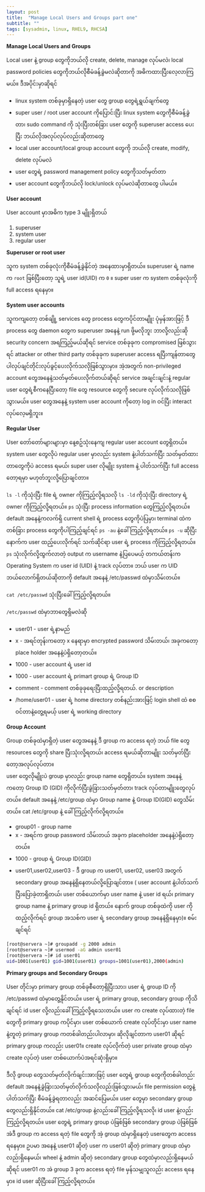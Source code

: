 ```yaml
---
layout: post
title:  "Manage Local Users and Groups part one"
subtitle: ""
tags: [sysadmin, linux, RHEL9, RHCSA]
---
```


**Manage Local Users and Groups**

Local user နဲ့ group တွေကိုဘယ်လို create, delete, manage လုပ်မလဲ၊ local password policies တွေကိုဘယ်လိုစီမံခန့်ခွဲမလဲဆိုတာကို အဓိကထားပြီးလေ့လာကြမယ်။ ဒီအပိုင်းမှာဆိုရင် 

- linux system တစ်ခုမှာရှိနေတဲ့ user တွေ group တွေရဲ့ရွယ်ချက်တွေ
- super user / root user account ကိုပြောင်းပြီး linux system တွေကိုစီမံခန့်ခွဲတာ၊ sudo command ကို သုံးပြီးတစ်ခြား user တွေကို superuser access ပေးပြီး ဘယ်လိုအလုပ်လုပ်လည်းဆိုတာတွေ
- local user account/local group account တွေကို ဘယ်လို create, modify, delete လုပ်မလဲ
- user တွေရဲ့  password management policy တွေကိုသတ်မှတ်တာ
- user account တွေကိုဘယ်လို lock/unlock လုပ်မလဲဆိုတာတွေ ပါမယ်။


**User account**

User account မှာအဓိက type 3 မျိူးရှိတယ်

1. superuser
2. system user
3. regular user

**Superuser or root user**

သူက system တစ်ခုလုံးကိုစီမံခန့်ခွဲနိုင်တဲ့ အနေထားမှာရှိတယ်။ superuser ရဲ့ name က ```root``` ဖြစ်ပြီးတော့ သူရဲ့ user id(UID) က ```0``` ။ super user က system တစ်ခုလုံးကို full access ရနေမှာ။

**System user accounts**

သူကကျတော့ တစ်ချိူ့ services တွေ process တွေကပိုင်တာမျိူး ပုံမှန်အားဖြင့် ဒီ process တွေ daemon တွေက superuser အနေနဲ့ run ဖို့မလိုဘူး ဘာလို့လည်းဆို security concern အရကြည့်မယ်ဆိုရင် service တစ်ခုခုက compromised ဖြစ်သွားရင် attacker or other third party တစ်ခုခုက superuser access ရပြီးကျန်တာတွေပါလုပ်ချင်တိုင်းလုပ်ခွင့်ပေးလိုက်သလိုဖြစ်သွားမှာ။ အဲ့အတွက် non-privileged account တွေအနေနဲ့သတ်မှတ်ပေးလိုက်တယ်ဆိုရင် service အချင်းချင်းနဲ့ regular user တွေရဲ့စီကနေပြီးတော့ file တွေ resource တွေကို secure လုပ်လိုက်သလိုဖြစ်သွားမယ်။ user တွေအနေနဲ့ system user account ကိုတော့ log in ဝင်ပြီး interact လုပ်လေ့မရှိဘူး။

**Regular User**

User တော်တော်များများမှာ နေ့စဥ်သုံးနေကျ regular user account တွေရှိတယ်။ system user တွေလိုပဲ regular user မှာလည်း system နဲ့ပါတ်သက်ပြီး သတ်မှတ်ထားတာတွေကိုပဲ access ရမယ်၊ super user လိုမျိူး system နဲ့ ပါတ်သက်ပြီး full access တော့ရမှာ မဟုတ်ဘူးလို့ပြောချင်တာ။

```ls -l``` ကိုသုံးပြီး file ရဲ့ owner ကိုကြည့်လို့ရသလို
```ls -ld``` ကိုသုံးပြီး  directory ရဲ့  owner ကိုကြည့်လို့ရတယ်။ 
```ps``` သုံးပြီး process information တွေကြည့်လို့ရတယ်။ default အနေနဲ့ကလက်ရှိ current shell ရဲ့ process တွေကိုပဲပြမှာ၊ terminal ထဲကတစ်ခြား process တွေကိုပါကြည့်ချင်ရင် ```ps -au``` နဲ့ခေါ်ကြည့်လို့ရတယ်။ ```ps -u``` ဆိုပြီးနောက်က user ထည့်ပေးလိုက်ရင် သက်ဆိုင်ရာ user ရဲ့ process ကိုကြည့်လို့ရတယ်။ ```ps``` သုံးလိုက်လို့ထွက်လာတဲ့ output က username နဲ့ပြပေမယ့် တကယ်တန်းက Operating System က user id (UID) နဲ့ track လုပ်တာ။ ဘယ် user က UID ဘယ်လောက်ရှိတယ်ဆိုတာကို default အနေနဲ့  /etc/passwd ထဲမှာသိမ်းတယ်။

```cat /etc/passwd```  သုံးပြီးခေါ်ကြည့်လို့ရတယ်။

```/etc/passwd``` ထဲမှာဘာတွေရှိမလဲဆို

- user01 - user ရဲ့နာမည်
- x      - အရင်တုန်းကတော့ x နေရာမှာ encrypted password သိမ်းတယ်၊ အခုကတော့ place holder အနေနဲ့ပဲရှိတော့တယ်။
- 1000   - user account ရဲ့ user id 
- 1000   - user account ရဲ့ primart group ရဲ့ Group ID
- comment - comment တစ်ခုခုရေးပြီးထည့်လို့ရတယ်.
or 
description
- /home/user01 - user ရဲ့ home directory တစ်နည်းအားဖြင့် login shell ထဲ စစဝင်တာနဲ့တွေ့ရမယ့် user ရဲ့ working directory


**Group Account**

Group တစ်ခုထဲမှာရှိတဲ့ user တွေအနေနဲ့ ဒီ group က access ရတဲ့ ဘယ် file တွေ resources တွေကို share ပြီးသုံးလို့ရတယ်၊ access ရမယ်ဆိုတာမျိူး သတ်မှတ်ပြီးတော့အလုပ်လုပ်တာ။   
user တွေလိုမျိူးပဲ group မှာလည်း group name တွေရှိတယ်။ system အနေနဲ့ကတော့ Group ID (GID) ကိုလိုက်ပြီးခွဲခြားသတ်မှတ်တာ၊ track လုပ်တာမျိူးတွေလုပ်တယ်။ default အနေနဲ့ /etc/group ထဲမှာ Group name နဲ့  Group ID(GID) တွေသိမ်းတယ်။ cat /etc/group နဲ့ ခေါ်ကြည့်လိုက်လို့ရတယ်။ 

- group01 - group name
- x       - အရင်က group password သိမ်းတယ် အခုက placeholder အနေနဲ့ပဲရှိတော့တယ်။ 
- 1000    - group ရဲ့ Group ID(GID)
- user01,user02,user03 - ဒီ group က user01, user02, user03 အတွက် secondary group အနေနဲ့ရှိနေတယ်လို့ပြောချင်တာ။ ( user account နဲ့ပါတ်သက်ပြီးပြောခဲ့တာရှိတယ်၊ user တစ်ယောက်မှာ user name နဲ့ user id ရယ်၊ primary group name နဲ့ primary group id ရှိတယ်။ နောက် group တစ်ခုထဲကို user ကိုထည့်လိုက်ရင် group အသစ်က user ရဲ့ secondary group အနေနဲ့ရှိနေမှာ)။ စမ်းချင်ရင်


```bash
[root@servera ~]# groupadd -g 2000 admin
[root@servera ~]# usermod -aG admin user01
[root@servera ~]# id user01 
uid=1001(user01) gid=1001(user01) groups=1001(user01),2000(admin)
```

**Primary groups and Secondary Groups**

User တိုင်းမှာ primary group တစ်ခုစီတော့ရှိပြီးသား၊ user ရဲ့ group ID ကို /etc/passwd ထဲမှာတွေ့နိုင်တယ်။ user ရဲ့ primary group, secondary group ကိုသိချင်ရင် id user လို့လည်းခေါ်ကြည့်လို့ရသေးတယ်။ user က create လုပ်ထားတဲ့ file တွေကို primary group ကပိုင်မှာ၊ user တစ်ယောက် create လုပ်တိုင်းမှာ user name နဲ့တူတဲ့ primary group ကတစ်ခါတည်းပါလာမှာ၊ ဆိုလိုချင်တာက user01 ဆိုရင် primary group ကလည်း user01။ create လုပ်လိုက်တဲ့ user private group ထဲမှာ create လုပ်တဲ့ user တစ်ယောက်ပဲအရင်ဆုံးရှိမှာ။

ဒီလို group တွေသတ်မှတ်လိုက်ချင်းအားဖြင့် user တွေရဲ့ group တွေကိုတစ်ခါတည်း default အနေနဲ့ခွဲခြားသတ်မှတ်လိုက်သလိုလည်းဖြစ်သွားမယ်၊ file permission တွေနဲ့ပါတ်သက်ပြီး စီမံခန့်ခွဲရတာလည်း အဆင်ပြေမယ်။ user တွေမှာ secondary group တွေလည်းရှိနိုင်တယ်။ cat /etc/group နဲ့လည်းခေါ်ကြည့်လို့ရသလို၊ id user နဲ့လည်းကြည့်လို့ရတယ်။ user တွေရဲ့ primary group ပဲဖြစ်ဖြစ် secondary group ပဲဖြစ်ဖြစ် အဲဒီ group က access ရတဲ့ file တွေကို အဲ့ group ထဲမှာရှိနေတဲ့ userတွေက access ရနေမှာ။ ဥပမာ အနေနဲ့ user01 ဆိုတဲ့ user က user01 ဆိုတဲ့ primary group ထဲမှာလည်းရှိနေမယ်၊ wheel နဲ့ admin ဆိုတဲ့ secondary group တွေထဲမှာလည်းရှိနေမယ်ဆိုရင် user01 က အဲ group 3 ခုက access ရတဲ့ file မှန်သမျှသူလည်း access ရနေမှာ။ id user ဆိုပြီးခေါ်ကြည့်လို့ရတယ်။


